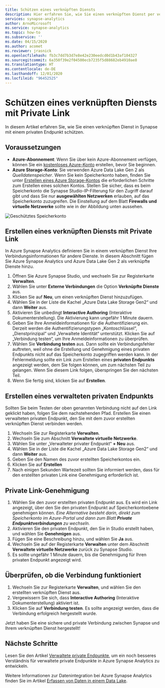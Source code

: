 ```yaml
---
title: Schützen eines verknüpften Diensts
description: Hier erfahren Sie, wie Sie einen verknüpften Dienst per verwaltetem VNET bereitstellen und schützen.
services: synapse-analytics
author: ArnoMicrosoft
ms.service: synapse-analytics
ms.topic: how-to
ms.subservice: ''
ms.date: 04/15/2020
ms.author: acomet
ms.reviewer: jrasnick
ms.openlocfilehash: fb3c7dd7b3d7e8e42e230eedcd0d1b43af104327
ms.sourcegitcommit: 6a350f39e2f04500ecb7235f5d88682eb4910ae8
ms.translationtype: HT
ms.contentlocale: de-DE
ms.lasthandoff: 12/01/2020
ms.locfileid: "96452525"
---
```

# <a name="secure-a-linked-service-with-private-links"></a>Schützen eines verknüpften Diensts mit Private Link

In diesem Artikel erfahren Sie, wie Sie einen verknüpften Dienst in Synapse mit einem privaten Endpunkt schützen.

## <a name="prerequisites"></a>Voraussetzungen

* **Azure-Abonnement**: Wenn Sie über kein Azure-Abonnement verfügen, können Sie ein [kostenloses Azure-Konto](https://azure.microsoft.com/free/) erstellen, bevor Sie beginnen.
* **Azure Storage-Konto**: Sie verwenden Azure Data Lake Gen 2 als *Quelldatenspeicher*. Wenn Sie kein Speicherkonto haben, finden Sie unter [Erstellen eines Azure Storage-Kontos](../../storage/blobs/data-lake-storage-quickstart-create-account.md) die erforderlichen Schritte zum Erstellen eines solchen Kontos. Stellen Sie sicher, dass es beim Speicherkonto die Synapse Studio-IP-Filterung für den Zugriff darauf gibt und dass Sie nur **ausgewählten Netzwerken** erlauben, auf das Speicherkonto zuzugreifen. Die Einstellung auf dem Blatt **Firewalls und virtuelle Netzwerke** sollte wie in der Abbildung unten aussehen.

![Geschütztes Speicherkonto](./media/secure-storage-account.png)

## <a name="create-a-linked-service-with-private-links"></a>Erstellen eines verknüpften Diensts mit Private Link

In Azure Synapse Analytics definieren Sie in einem verknüpften Dienst Ihre Verbindungsinformationen für andere Dienste. In diesem Abschnitt fügen Sie Azure Synapse Analytics und Azure Data Lake Gen 2 als verknüpfte Dienste hinzu.

1. Öffnen Sie Azure Synapse Studio, und wechseln Sie zur Registerkarte **Verwalten**.
1. Wählen Sie unter **Externe Verbindungen** die Option **Verknüpfte Dienste** aus.
1. Klicken Sie auf **Neu**, um einen verknüpften Dienst hinzuzufügen.
1. Wählen Sie in der Liste die Kachel „Azure Data Lake Storage Gen2“ und dann **Weiter** aus.
1. Aktivieren Sie unbedingt **Interactive Authoring** (Interaktive Dokumenterstellung). Die Aktivierung kann ungefähr 1 Minute dauern. 
1. Geben Sie Ihre Anmeldeinformationen für die Authentifizierung ein. Derzeit werden die Authentifizierungstypen „Kontoschlüssel“, „Dienstprinzipal“ und „Verwaltete Identität“ unterstützt. Klicken Sie auf „Verbindung testen“, um Ihre Anmeldeinformationen zu überprüfen.
1. Wählen Sie **Verbindung testen** aus. Dann sollte ein Verbindungsfehler auftreten, weil ohne die Erstellung und Genehmigung eines privaten Endpunkts nicht auf das Speicherkonto zugegriffen werden kann. In der Fehlermeldung sollte ein Link zum Erstellen eines **privaten Endpunkts** angezeigt werden, dem Sie folgen können, um zum nächsten Teil zu gelangen. Wenn Sie diesem Link folgen, überspringen Sie den nächsten Teil.
1. Wenn Sie fertig sind, klicken Sie auf **Erstellen**.

## <a name="create-a-managed-private-endpoint"></a>Erstellen eines verwalteten privaten Endpunkts

Sollten Sie beim Testen der oben genannten Verbindung nicht auf den Link geklickt haben, folgen Sie dem nachstehenden Pfad. Erstellen Sie einen verwalteten privaten Endpunkt, den Sie mit dem zuvor erstellten verknüpften Dienst verbinden werden.

1. Wechseln Sie zur Registerkarte **Verwalten**.
1. Wechseln Sie zum Abschnitt **Verwaltete virtuelle Netzwerke**.
1. Wählen Sie unter „Verwalteter privater Endpunkt“ **+ Neu** aus.
1. Wählen Sie in der Liste die Kachel „Azure Data Lake Storage Gen2“ und dann **Weiter** aus.
1. Geben Sie den Namen des zuvor erstellten Speicherkontos ein.
1. Klicken Sie auf **Erstellen**
1. Nach einigen Sekunden Wartezeit sollten Sie informiert werden, dass für den erstellten privaten Link eine Genehmigung erforderlich ist.

## <a name="private-link-approval"></a>Private Link-Genehmigung
1. Wählen Sie den zuvor erstellten privaten Endpunkt aus. Es wird ein Link angezeigt, über den Sie den privaten Endpunkt auf Speicherkontoebene genehmigen können. *Eine Alternative besteht darin, direkt zum Speicherkonto im Azure-Portal und dann zum Blatt **Private Endpunktverbindungen** zu wechseln.*
1. Aktivieren Sie den privaten Endpunkt, den Sie in Studio erstellt haben, und wählen Sie **Genehmigen** aus.
1. Fügen Sie eine Beschreibung hinzu, und wählen Sie **Ja** aus.
1. Wechseln Sie auf der Registerkarte **Verwalten** unter dem Abschnitt **Verwaltete virtuelle Netzwerke** zurück zu Synapse Studio.
1. Es sollte ungefähr 1 Minute dauern, bis die Genehmigung für Ihren privaten Endpunkt angezeigt wird.

## <a name="check-the-connection-works"></a>Überprüfen, ob die Verbindung funktioniert
1. Wechseln Sie zur Registerkarte **Verwalten**, und wählen Sie den erstellten verknüpften Dienst aus.
1. Vergewissern Sie sich, dass **Interactive Authoring** (Interaktive Dokumenterstellung) aktiviert ist.
1. Klicken Sie auf **Verbindung testen**. Es sollte angezeigt werden, dass die Verbindung erfolgreich hergestellt wurde.

Jetzt haben Sie eine sichere und private Verbindung zwischen Synapse und Ihrem verknüpften Dienst hergestellt!

## <a name="next-steps"></a>Nächste Schritte


Lesen Sie den Artikel [Verwaltete private Endpunkte](../security/synapse-workspace-managed-private-endpoints.md), um ein noch besseres Verständnis für verwaltete private Endpunkte in Azure Synapse Analytics zu entwickeln.


Weitere Informationen zur Datenintegration bei Azure Synapse Analytics finden Sie im Artikel [Erfassen von Daten in einem Data Lake](data-integration-data-lake.md).
